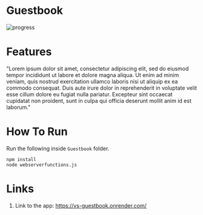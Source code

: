 # Guestbook
![progress](https://user-images.githubusercontent.com/46250017/225297875-90406ae0-f151-440d-bc85-1ec021d752e8.gif)


# Features

"Lorem ipsum dolor sit amet, consectetur adipiscing elit, sed do eiusmod tempor incididunt ut labore et dolore magna aliqua. Ut enim ad minim veniam, quis nostrud exercitation ullamco laboris nisi ut aliquip ex ea commodo consequat. Duis aute irure dolor in reprehenderit in voluptate velit esse cillum dolore eu fugiat nulla pariatur. Excepteur sint occaecat cupidatat non proident, sunt in culpa qui officia deserunt mollit anim id est laborum."


# How To Run

Run the following inside ```Guestbook``` folder.

```
npm install
node webserverfunctions.js
```

# Links

1. Link to the app: https://vs-guestbook.onrender.com/
